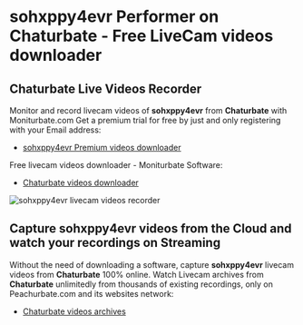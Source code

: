 # sohxppy4evr Performer on Chaturbate - Free LiveCam videos downloader

## Chaturbate Live Videos Recorder

Monitor and record livecam videos of **sohxppy4evr** from **Chaturbate** with Moniturbate.com
Get a premium trial for free by just and only registering with your Email address:
* [sohxppy4evr Premium videos downloader](https://moniturbate.com/request-demo-licence-key.html)

Free livecam videos downloader - Moniturbate Software:
* [Chaturbate videos downloader](https://moniturbate.com/moniturbate-download-software.html)

![sohxppy4evr livecam videos recorder](https://peachurnet.com/templates/moniturbate-software.png)


## Capture sohxppy4evr videos from the Cloud and watch your recordings on Streaming

Without the need of downloading a software, capture **sohxppy4evr** livecam videos from **Chaturbate** 100% online.
Watch Livecam archives from **Chaturbate** unlimitedly from thousands of existing recordings, only on Peachurbate.com and its websites network:
* [Chaturbate videos archives](https://peachurnet.com/)